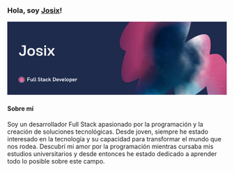 ### Hola, soy <a href="https://github.com/Josix5" target="_blank">Josix</a>!

<img src="./multimedia/Banner.png" alt="Banner-Josix" width="2000" heigth="500">

#### Sobre mí

<p>
  Soy un desarrollador Full Stack apasionado por la programación y la creación de soluciones tecnológicas. Desde joven, siempre he estado interesado en la tecnología y su capacidad para transformar el mundo que nos rodea. Descubrí mi amor por la programación mientras cursaba mis estudios universitarios y desde entonces he estado dedicado a aprender todo lo posible sobre este campo.
</p>
